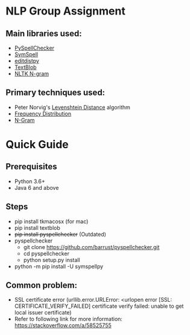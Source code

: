 # NLP Group Assignment

## Main libraries used:
* [PySpellChecker](https://github.com/barrust/pyspellchecker)
* [SymSpell](https://github.com/wolfgarbe/symspell)
* [editdistpy](https://github.com/mammothb/editdistpy)
* [TextBlob](https://textblob.readthedocs.io/en/dev/)
* [NLTK N-gram](https://www.geeksforgeeks.org/n-gram-language-modelling-with-nltk/)

## Primary techniques used:
* Peter Norvig's [Levenshtein Distance](https://en.wikipedia.org/wiki/Levenshtein_distance) algorithm
* [Frequency Distribution](https://gist.github.com/amitrani6/7f85394e7ccbec14f51968d5ac129dd7)
* [N-Gram](https://en.wikipedia.org/wiki/N-gram)

# Quick Guide

## Prerequisites
* Python 3.6+
* Java 6 and above


## Steps

* pip install tkmacosx (for mac)
* pip install textblob
* ~~pip install pyspellchecker~~ (Outdated)
* pyspellchecker
  * git clone https://github.com/barrust/pyspellchecker.git
  * cd pyspellchecker
  * python setup.py install
* python -m pip install -U symspellpy


## Common problem:
* SSL certificate error (urllib.error.URLError: <urlopen error [SSL: CERTIFICATE_VERIFY_FAILED] certificate verify failed: unable to get local issuer certificate)
* Refer to following link for more information: https://stackoverflow.com/a/58525755

